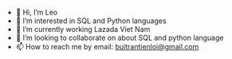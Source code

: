 - 👋 Hi, I’m Leo
- 👀 I’m interested in SQL and Python languages
- 🌱 I’m currently working Lazada Viet Nam
- 💞️ I’m looking to collaborate on about SQL and python language
- 📫 How to reach me by email: buitrantienloi@gmail.com

<!---
Leo02041996/Leo02041996 is a ✨ special ✨ repository because its `README.md` (this file) appears on your GitHub profile.
You can click the Preview link to take a look at your changes.
--->
